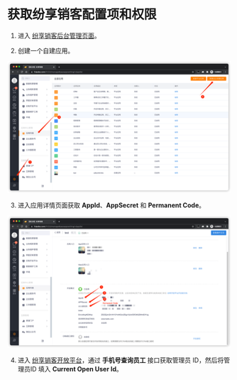 # 获取纷享销客配置项和权限

<LastUpdated/>

1. 进入 [纷享销客后台管理页面](https://www.fxiaoke.com/XV/UI/manage)。


2. 创建一个自建应用。

![](../../images/fxiaoke-1.png)

3. 进入应用详情页面获取 **AppId**、**AppSecret** 和 **Permanent Code**。

![](../../images/fxiaoke-2.png)

4. 进入 [纷享销客开放平台](http://open.fxiaoke.com/wiki.html#artiId=1122)，通过 **手机号查询员工** 接口获取管理员 ID，然后将管理员ID 填入 **Current Open User Id**。

